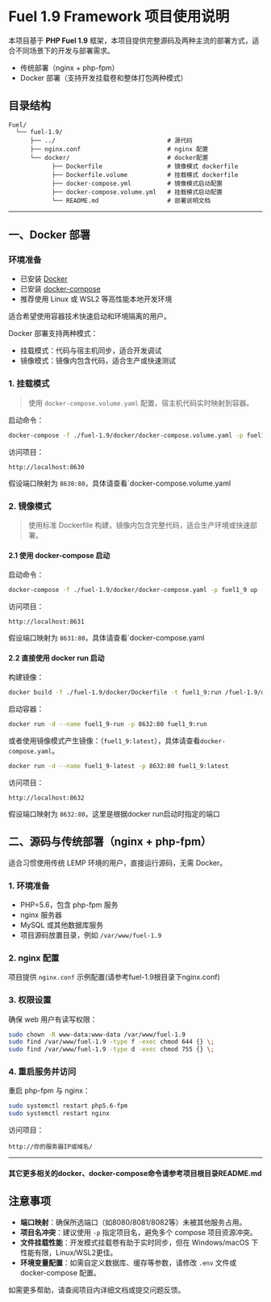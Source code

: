 # Fuel 1.9 Framework 项目使用说明

本项目基于 **PHP Fuel 1.9** 框架，本项目提供完整源码及两种主流的部署方式，适合不同场景下的开发与部署需求。

- 传统部署（nginx + php-fpm）
- Docker 部署（支持开发挂载卷和整体打包两种模式）

## 目录结构

```text
Fuel/
  └── fuel-1.9/
      ├── ../                               # 源代码
      ├── nginx.conf                        # nginx 配置
      └── docker/                           # docker配置
            ├── Dockerfile                  # 镜像模式 dockerfile
            ├── Dockerfile.volume           # 挂载模式 dockerfile
            ├── docker-compose.yml          # 镜像模式启动配置
            ├── docker-compose.volume.yml   # 挂载模式启动配置
            └── README.md                   # 部署说明文档
```

---

## 一、Docker 部署

### 环境准备

- 已安装 [Docker](https://docs.docker.com/get-docker/)
- 已安装 [docker-compose](https://docs.docker.com/compose/install/)
- 推荐使用 Linux 或 WSL2 等高性能本地开发环境

适合希望使用容器技术快速启动和环境隔离的用户。

Docker 部署支持两种模式：

- 挂载模式：代码与宿主机同步，适合开发调试
- 镜像模式：镜像内包含代码，适合生产或快速测试

### 1. 挂载模式

> 使用 `docker-compose.volume.yaml` 配置，宿主机代码实时映射到容器。

启动命令：

```bash
docker-compose -f ./fuel-1.9/docker/docker-compose.volume.yaml -p fuel1_9-volume up -d --build
```

访问项目：

```
http://localhost:8630
```

假设端口映射为 `8630:80`，具体请查看`docker-compose.volume.yaml

### 2. 镜像模式

> 使用标准 Dockerfile 构建，镜像内包含完整代码，适合生产环境或快速部署。

#### 2.1 使用 docker-compose 启动

启动命令：

```bash
docker-compose -f ./fuel-1.9/docker/docker-compose.yaml -p fuel1_9 up -d --build
```

访问项目：

```
http://localhost:8631
```

假设端口映射为 `8631:80`，具体请查看`docker-compose.yaml

#### 2.2 直接使用 docker run 启动

构建镜像：

```bash
docker build -f ./fuel-1.9/docker/Dockerfile -t fuel1_9:run /fuel-1.9/docker
```

启动容器：

```bash
docker run -d --name fuel1_9-run -p 8632:80 fuel1_9:run
```

或者使用镜像模式产生镜像：（`fuel1_9:latest`），具体请查看`docker-compose.yaml`。

```bash
docker run -d --name fuel1_9-latest -p 8632:80 fuel1_9:latest
```

访问项目：

```
http://localhost:8632
```

假设端口映射为 `8632:80`，这里是根据docker run启动时指定的端口

## 二、源码与传统部署（nginx + php-fpm）

适合习惯使用传统 LEMP 环境的用户，直接运行源码，无需 Docker。

### 1. 环境准备

- PHP=5.6，包含 php-fpm 服务
- nginx 服务器
- MySQL 或其他数据库服务
- 项目源码放置目录，例如 `/var/www/fuel-1.9`

### 2. nginx 配置

项目提供 `nginx.conf` 示例配置(请参考fuel-1.9根目录下nginx.conf)

### 3. 权限设置

确保 web 用户有读写权限：

```bash
sudo chown -R www-data:www-data /var/www/fuel-1.9
sudo find /var/www/fuel-1.9 -type f -exec chmod 644 {} \;
sudo find /var/www/fuel-1.9 -type d -exec chmod 755 {} \;
```

### 4. 重启服务并访问

重启 php-fpm 与 nginx：

```bash
sudo systemctl restart php5.6-fpm
sudo systemctl restart nginx
```

访问项目：

```
http://你的服务器IP或域名/
```

---

#### 其它更多相关的docker、docker-compose命令请参考项目根目录README.md

## 注意事项

- **端口映射**：确保所选端口（如8080/8081/8082等）未被其他服务占用。
- **项目名冲突**：建议使用 `-p` 指定项目名，避免多个 compose 项目资源冲突。
- **文件挂载性能**：开发模式挂载卷有助于实时同步，但在 Windows/macOS 下性能有限，Linux/WSL2更佳。
- **环境变量配置**：如需自定义数据库、缓存等参数，请修改 `.env` 文件或 docker-compose 配置。

如需更多帮助，请查阅项目内详细文档或提交问题反馈。

